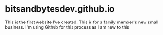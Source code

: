 # bitsandbytesdev.github.io
This is the first website I've created. This is for a family member's new small business. I'm using Github for this process as I am new to this